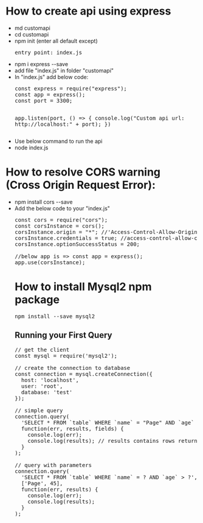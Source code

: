 # How to create api using express 
<ul>
<li>md customapi</li>
<li>cd customapi
<li>npm init (enter all default except)
<pre>entry point: index.js</pre>

<li>npm i express --save

<li>add file "index.js" in folder "customapi"

<li> In  "index.js" add below code:
  <pre>
const express = require("express");
const app = express();
const port = 3300;

app.listen(port, () => {
    console.log("Custom api url: http://localhost:" + port);
})
</pre>
<li> Use below command to run the api
<li> node index.js  
</ul>

# How to resolve CORS warning (Cross Origin Request Error):

<ul>
  <li>npm install cors --save
  <li>Add the below code to your "index.js"
    
  <pre>const cors = require("cors");
const corsInstance = cors();
corsInstance.origin = "*"; //'Access-Control-Allow-Origin'
corsInstance.credentials = true; //access-control-allow-credentials:true
corsInstance.optionSuccessStatus = 200;
  
//below app is => const app = express();
app.use(corsInstance);
</pre>


# How to install Mysql2 npm package
<pre>npm install --save mysql2</pre>

## Running your First Query

<pre>
// get the client
const mysql = require('mysql2');

// create the connection to database
const connection = mysql.createConnection({
  host: 'localhost',
  user: 'root',
  database: 'test'
});

// simple query
connection.query(
  'SELECT * FROM `table` WHERE `name` = "Page" AND `age` > 45',
  function(err, results, fields) {
    console.log(err); 
    console.log(results); // results contains rows returned by server
  }
);

// query with parameters
connection.query(
  'SELECT * FROM `table` WHERE `name` = ? AND `age` > ?',
  ['Page', 45],
  function(err, results) {
    console.log(err); 
    console.log(results);
  }
);
</pre>


